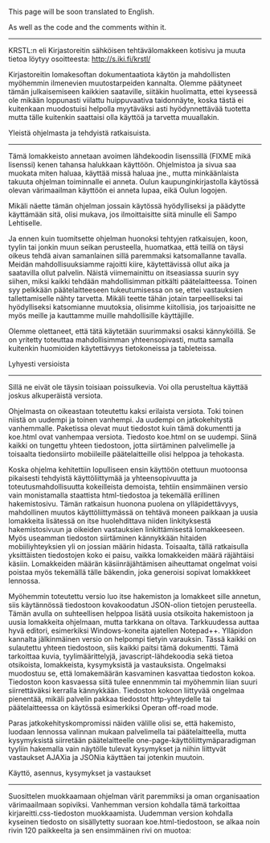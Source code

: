 This page will be soon translated to English.

As well as the code and the comments within it.

*****

KRSTL:n eli Kirjastoreitin sähköisen tehtävälomakkeen kotisivu ja muuta tietoa löytyy osoitteesta:
http://s.iki.fi/krstl/

Kirjastoreitin lomakesoftan dokumentaatiota käytön ja mahdollisten myöhemmin ilmenevien muutostarpeiden kannalta. Olemme päätyneet tämän julkaisemiseen kaikkien saataville, siitäkin huolimatta, ettei kyseessä ole mikään loppunasti viilattu huippuvaativa taidonnäyte, koska tästä ei kuitenkaan muodostuisi helpolla myytäväksi asti hyödynnettävää tuotetta mutta tälle kuitenkin saattaisi olla käyttöä ja tarvetta muuallakin.



Yleistä ohjelmasta ja tehdyistä ratkaisuista.
*********************************************

Tämä lomakkeisto annetaan avoimen lähdekoodin lisenssillä (FIXME mikä lisenssi) kenen tahansa halukkaan käyttöön. Ohjelmistoa ja sivua saa muokata miten haluaa, käyttää missä haluaa jne., mutta minkäänlaista takuuta ohjelman toiminnalle ei anneta. Oulun kaupunginkirjastolla käytössä olevan värimaailman käyttöön ei anneta lupaa, eikä Oulun logojen.

Mikäli näette tämän ohjelman jossain käytössä hyödylliseksi ja päädytte käyttämään sitä, olisi mukava, jos ilmoittaisitte siitä minulle eli Sampo Lehtiselle.

Ja ennen kuin tuomitsette ohjelman huonoksi tehtyjen ratkaisujen, koon, tyylin tai jonkin muun seikan perusteella, huomatkaa, että teillä on täysi oikeus tehdä aivan samanlainen sillä paremmaksi katsomallanne tavalla. Meidän mahdollisuuksiamme rajoitti kiire, käytettävissä ollut aika ja saatavilla ollut palvelin. Näistä viimemainittu on itseasiassa suurin syy siihen, miksi kaikki tehdään mahdollisimman pitkälti päätelaitteessa. Toinen syy pelkkään päätelaitteeseen tukeutumisessa on se, ettei vastauksien tallettamiselle nähty tarvetta. Mikäli teette tähän jotain tarpeelliseksi tai hyödylliseksi katsomianne muutoksia, olisimme kiitollisia, jos tarjoaisitte ne myös meille ja kauttamme muille mahdollisille käyttäjille.

Olemme olettaneet, että tätä käytetään suurimmaksi osaksi kännyköillä. Se on yritetty toteuttaa mahdollisimman yhteensopivasti, mutta samalla kuitenkin huomioiden käytettävyys tietokoneissa ja tableteissa.



Lyhyesti versioista
*******************

Sillä ne eivät ole täysin toisiaan poissulkevia. Voi olla perusteltua käyttää joskus alkuperäistä versiota.

Ohjelmasta on oikeastaan toteutettu kaksi erilaista versiota. Toki toinen niistä on uudempi ja toinen vanhempi. Ja uudempi on jatkokehitystä vanhemmalle. Paketissa olevat muut tiedostot kuin tämä dokumentti ja koe.html ovat vanhempaa versiota. Tiedosto koe.html on se uudempi. Siinä kaikki on tungettu yhteen tiedostoon, jotta siirtäminen palvelimelle ja toisaalta tiedonsiirto mobiileille päätelaitteille olisi helppoa ja tehokasta.

Koska ohjelma kehitettiin lopulliseen ensin käyttöön otettuun muotoonsa pikaisesti tehdyistä käyttöliittymää ja yhteensopivuutta ja toteutusmahdollisuutta kokeilleista demoista, tehtiin ensimmäinen versio vain monistamalla staattista html-tiedostoa ja tekemällä erillinen hakemistosivu. Tämän ratkaisun huonona puolena on ylläpidettävyys, mahdollinen muutos käyttöliittymässä on tehtävä moneen paikkaan ja uusia lomakkeita lisätessä on itse huolehdittava niiden linkityksestä hakemistosivuun ja oikeiden vastauksien linkittämisestä lomakkeeseen. Myös useamman tiedoston siirtäminen kännykkään hitaiden mobiiliyhteyksien yli on jossian määrin hidasta. Toisaalta, tällä ratkaisulla yksittäisten tiedostojen koko ei paisu, vaikka lomakkeiden määrä räjähtäisi käsiin. Lomakkeiden määrän käsiinräjähtämisen aiheuttamat ongelmat voisi poistaa myös tekemällä tälle bäkendin, joka generoisi sopivat lomakkkeet lennossa.

Myöhemmin toteutettu versio luo itse hakemiston ja lomakkeet sille annetun, siis käytännössä tiedostoon kovakoodatun JSON-olion tietojen perusteella. Tämän avulla on suhteellisen helppoa lisätä uusia otsikoita hakemistoon ja uusia lomakkeita ohjelmaan, mutta tarkkana on oltava. Tarkkuudessa auttaa hyvä editori, esimerkiksi Windows-koneita ajatellen Notepad++. Ylläpidon kannalta jälkinmäinen versio on helpompi tietyin varauksin. Tässä kaikki on sulautettu yhteen tiedostoon, siis kaikki paitsi tämä dokumentti. Tämä tarkoittaa kuvia, tyylimäärittelyjä, javascript-lähdekoodia sekä tietoa otsikoista, lomakkeista, kysymyksistä ja vastauksista. Ongelmaksi muodostuu se, että lomakemäärän kasvaminen kasvattaa tiedoston kokoa. Tiedoston koon kasvaessa siitä tulee ennenmmin tai myöhemmin liian suuri siirrettäväksi kerralla kännykkään. Tiedoston kokoon liittyvää ongelmaa pienentää, mikäli palvelin pakkaa tiedostot http-yhteydelle tai päätelaitteessa on käytössä esimerkiksi Operan off-road mode.

Paras jatkokehityskompromissi näiden välille olisi se, että hakemisto, luodaan lennossa valinnan mukaan palvelimella tai päätelaitteella, mutta kysymyksistä siirretään päätelaitteelle one-page-käyttöliittymäparadigman tyyliin hakemalla vain näytölle tulevat kysymykset ja niihin liittyvät vastaukset AJAXia ja JSONia käyttäen tai jotenkin muutoin.



Käyttö, asennus, kysymykset ja vastaukset
*****************************************

Suosittelen muokkaamaan ohjelman värit paremmiksi ja oman organisaation värimaailmaan sopiviksi. Vanhemman version kohdalla tämä tarkoittaa kirjareitti.css-tiedoston muokkaamista. Uudemman version kohdalla kyseinen tiedosto on sisällytetty suoraan koe.html-tiedostoon, se alkaa noin rivin 120 paikkeelta ja sen ensimmäinen rivi on muotoa:
<style type="text/css">

Ohjelman käyttöönotto ja kysymyksien ja vastauksien asettaminen on helppoa.

Vanhemman, erillisistä tiedostoista koostuvan version kanssa uuden lomakkeen käyttöönotto tapahtuu seuraavasti. Kopioi jokin vanha lomake uuden pohjaksi. Nimeä tämä uusi tiedosto haluamallasi tavalla. Lisää hakemistosivulle, haluamasi otsikon alle, linkki tähän uuteen tiedostoon. Siirry muokkaamaan uutta lomaketta. Muista muuttaa lomakkeen html-tiedoston viite vastaukset sisältävään tiedostoon, eli korjaa jälkinmäinen rivi, joka alkaa <script type="text/javascript" src="... tuon src-argumentin osalta. Sen tulee viitata tälle kysymyslomakkeelle uniikkiin vastaustiedostoon. Vastaustiedoston pohjaksi voit kopioida jonkin aiemman vastaustiedoston.

Muokkaa kysymyslomakkeelle haluamasi kysymykset leikkaamalla ja liimaamalla vanhasta ja korvaamalla teksti. Ohjelma löytää itse oikean vastauksen vastaustiedostosta laskemalla kuinka mones lomake kyseisessä html-tiedostossa on kyseessä. Vastausten numerointi alkaa ykkösestä ja niitä on syytä olla yhtä monta kuin kysymyksiäkin. Vastaukset annetaan tavallisen javascript-taulukon muodossa siten, että yksittäisen alkion sisältönä on RE, jota vasten käyttäjän antama vastaus tarkastetaan. On siis vastauksien kirjoittajan vastuulla kirjoittaa vastaus siten, ettei tehtäviä tekevän tarvitse miettiä missä muodossa vastaus on kirjoitettava. Käytettävyyden oleellinen osa on tässä se, että oikeiksi vastauksiksi kysymykseen "Mikä on Aku Ankan veljenpoikien huoltajan nimi?" hyväksytään esimerkiksi "A. Ankka", "Ankka, Aku", "Ankka Aku", "Aku Ankka", "Aku" jne. tai että kysyttäessä "Montako häntää hevosella on?" vastauksiksi olisi syytä laittaa "Yx", "Yks", "Yksi" ja "1" ihan oman valinnan mukaan. Voin vakuuttaa, että tehtävät ovat rutkasti motivoivampia, mikäli oikea ongelma on löytää oikea vastaus kuin löytää oikea tapa kirjoittaa se oikea vastaus. RE-muodon käytöstä saat sopivasti lisätietoja seuraavilta www-sivuilta:

https://developer.mozilla.org/en-US/docs/Web/JavaScript/Guide/Regular_Expressions#Writing_a_Regular_Expression_Pattern
http://www.w3schools.com/jsref/jsref_obj_regexp.asp
http://www.javascriptkit.com/jsref/regexp.shtml

Tai vaikka googlella etsimällä. Kannattaa muistaa, että homma on helpompaa kuin miltä näyttää ja että noissa on pieniä eroja sen mukaan, mille ohjelmointikielelle esimerkit on kirjoitettu. Asiat sinällään ovat samanlaiset, mutta kirjoitustavassa voi olla pieniä eroja.

Mikäli käytät uutta versiota, riittää, että editoit suoraan html-tiedoston alussa olevaa otsikot-JSON-oliota. Siinä määritellään hakemistossa näkyvät otsikot, kunkin otsikon alla näkyvät kysymyslomakkeet ja niiden yksilölliset tunnisteet sekä yksittäisellä lomakkeella näkyvät otsikko ja kysymykset sekä niiden vastaukset. Sisennyksillä ei sinällään ole väliä, mutta ne ja hyvä editori auttavat hommassa. Erilaisten sulkeiden täytyy avautua tietyssä järjestyksessä ja sulkeutua samassa ja niiden tyypillä on merkitystä. Käytännössä tuota voi lukea siten, että []-suljeparin sisällä on asioita, joita voi olla monta ja {}-suljepari rajaa sisälleen yksittäisen asian. Tämän tiedoston lopussa on lyhyt malli tuon tietorakenteen käytöstä. "/*" ja "*/"-merkintöjen välissä olevat tekstit tulkitaan kommenteiksi eikä niitä huomioida. Ne kuitenkin kasvattavat tiedoston kokoa, joten ylenpalttisesti niitä ei ole tarpeen viljellä. Lopun esimerkissä ne ovat vain selventämässä tuon käyttöä.

Pienet kuvat uudessa versiossa. Jos haluat omat kuvasi ja edelleen käyttää yhden tiedoston mallia, etkä linkittää niitä ulkopuolelta, voit muuttaa kuvasi html:ään sisällytettävään muotoon http://dataurl.net/#dataurlmaker palvelun avulla.



Vastausten kirjoittamisesta lyhyesti ja yleisesti:
*************************************************

Vastaukset kirjoitetaan otsikot-JSON-olioon kukin omalle paikalleen vastausta välittömästi edeltävän kysymyksen perään.

Vastaus alkaa aina
vastaus:
ja alun perässä on selkeyden vuoksi välilyönti.

Itse vastaus on aina //-merkkien välissä ja lopussa oleva i-kirjain kertoo, ettei kirjainkoosta välitetä. Esimerkkivastauksien alussa on rimpsu ^\s*, mikä tarkoittaa että vastauksen alkuun hyväksytään näkymättömiä merkkejä sen verran kuin niitä siellä sattuu olemaan. Oikean vastauksen kannaltahan on epäoleellista, onko sen alussa pari turhaa välilyöntiä, sarkainta tai kenties rivinvaihtoa jostain ihmeen syystä. Vastaavasti lopussa on \s*$. Tarkalleen ^-merkki tarkoittaa rivin eli syötteen eli tässä tapauksessa käyttäjän antaman vastauksen alkua, $-merkki loppua, *-merkki sitä, että edeltävä asia voi puuttua tai toistua useita kertoja ja \s-merkintä kaikkia mahdollisia näkymättömiä merkkejä.

Yksittäisten merkkien keskinäisen vaihtoehtoisuuden voi ilmaista hakasulkeilla. Esimerkiksi [,.]-merkinnän paikalle kelpaa vain joko pilkku tai piste, mutta eivät molemmat. ?-merkki tarkoittaa, että edeltävä voi puuttua. Siis [,.]? merkintä tarkoittaisi, että vastauksessa kelpaa 
joko jompi kumpi, pilkku tai piste, tai ei mitään.

Pidemmät vaihtoehtoiset osuudet merkataan ()-sulkeiden sisään |-merkillä eroteltuna. Esimerkiksi:
/^\s*(Jorma Kääriäinen|Kääriäinen,? Jorma)\s*$/i tarkoittaa, että vastauksiksi kelpaavat esimerkiksi kaikki seuraavista (huomaa pilkun vapaaehtoiseksi muuttava ?-merkki ja että "-merkit ovat vain tuomassa näkymättömiä merkkejä esiin, eivät osa varsinaista vastausta):
"              Jorma kÄÄÄRIäInEN         "
"KÄÄRIÄINEN, JORma            "
"      kääriäinen jorma"
"Jorma Kääriäinen"

Mikäli et halua tai ehdi kummemmin pohtia miten vastaukset kirjoitat ja haluat vain kirjoittaa joukon oikeita vastauksia, toimi seuraavan mallin mukaan:
/^\s*(Ensimmäinen oikea vastaus|toinen oikea|kolmas|neljäs|ja viides hieman erilainen|kuus|7|kasi|yhdeksän|ja niin edelleen)\s*$/i
Eli laita kaikki erilliset oikeat vastaukset sellaisenaan rimpsuun ()-sulkeiden sisään ja erota ne |-merkillä toisistaan. Laita alkuun ja loppuun vielä rimpsut:
/\s*(
)\s*$/i


Tunnettuja virheitä:
********************
Operan mobiiliselaimessa jää hieman tarpeetonta vieritysmahdollisuutta vaakasuunnassa.



Malli otsikot-JSON-oliosta:
/* Koko homma alkaa tästä. Hakasulje eli [-merkki on alussa kertomassa, että sisältöjä on useita.
Ensimmäisen hakasulkeen sisältä löytyvät {}-merkein rajattuna ja pilkuin eroteltuna kukin yksittäinen otsikko,
joiden sisältä löytyvät taasen yksittäiset lomakkeet kysymyksineen, vastauksineen ja muine tietoineen joukoksi
ryhmittävä "lomakkeet": [ -rimpsu. Muista, että jokainen sulje, sulkeen suunta ja tyyppi sekä pilkut ovat
välttämättömiä. Ja suurin osa lainausmerkeistä myös. Vastaukset taasen on annettava nimenomaan ilman lainausmerkkejä,
jotta javascript-tulkki luo niistä sellaisia olioita, joilla on test-metodi.
*/
var otsikot = [
	{
		/* Hakemistosivun ensimmäinen otsikko */
		otsikko: "Esimerkkikoulu",
		/* Sen alta löytyvät lomakkeet*/
		"lomakkeet": [
			/* Tästä alkaa ensimmäinen lomake */
			{
				/* Lomakkeen hakemistosivulla näkyvä otsikko */
				lomake: "Kysymyssarja A",
				/* Lomakkeen yläreunassa näkyvä, yleensä pidempi otsikko. Sivun otsikkoa (siis html-titleä)
				varten <br> eli pakotettu rivinvaihto muutetaan pilkuksi ja välilyönniksi */
				otsikko: "Kirjastoreitin tehtäviä alakoululaisille<br>Kysymyssarja A",
				/* Lomakkeen yksilöivä tunniste. Tämän perusteella löydetään oikeat kysymykset ja
				vastaukset. Mikäli tämä ei ole yksilöllinen, homma ei toimi kuin korkeintaan epäyksilöllisistä
				jonkin kohdalla. Muut kyllä näkyvät hakemistossa, mutta niiden linkistä joutuu väärään paikkaan */
				llid: "ak_a",
				/* Kysymykset kokoava taulukko alkaa */
				"kysymykset": [
					/* Yksitäisen kysymyksen ja vastauksen muodostama pari. Huomioi lainausmerkit! Mikäli kysymyksesi sisällä
					tarvitset lainausmerkkejä, käytä niiden paikalla \"-merkintätapaa */
					{
						kysymys: "Merja ja Marvi Jalo supersuositun kirjasarjan pääosassa on koira. Mikä on koiran nimi?",
						vastaus: /^\s*Jesse\s*$/i
					/* Yksittäinen kysymys päättyy sulkevaan aaltosulkeeseen ja pilkkuun. Sitä voisi seurata toinen, kuten
					alemmassa lomakkeessa on */
					},
				]
			},
			{
				lomake: "Kysymyssarja B",
				otsikko: "Kirjastoreitin tehtäviä alakoululaisille<br>Kysymyssarja B",
				llid: "ak_b",
				"kysymykset": [
					{
						"kysymys": "Suorapuheinen poikatyttö Venla muuttaa uudelle paikkakunnalle ja uuteen kouluun Katariina Romppaisen kirjassa. Mikä on kirjan nimi?",
						"vastaus": /^\s*Roolipeliä\s*$/i
					},
					{
						"kysymys": "Kirja myrkytetyn mutakakun tapaus kuuluu Mysteeritytöt-sarjaan. Kuka on kirjoittanut sarjan kirjat?",
						"vastaus": /^\s*(Alex\s+Carter|Carter\,?\s+Alex)\s*$/i
					},
				]
			},
		]
	},
	{
		"otsikko": "Yläkoulu",
		"lomakkeet": [
			{
				"lomake": "Kysymyssarja A",
				otsikko: "Kirjastoreitin tehtäviä yläkoululaisille<br>Kysymyssarja A",
				llid: "yk_a",
				"kysymykset": [
					{
						"kysymys": "Kirjassa Niskaan putoava taivas 14-vuotias Tekla saa viettää viikon ilman vanhempiaan, mutta unelmaviikosta tuleekin painajainen. Kuka kirjan on kirjoittanut?",
						"vastaus": /^\s*(Laura\s+L[äa]hteenm[äa]ki|Lähteenmä(en|ki)\,?\s+Laura)\s*$/i
					},
				]
			},
		]
	},
]
